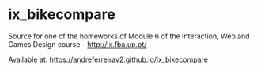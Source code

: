 # ix_bikecompare
Source for one of the homeworks of Module 6 of the Interaction, Web and Games Design course - http://ix.fba.up.pt/

Available at: https://andreferreirav2.github.io/ix_bikecompare
